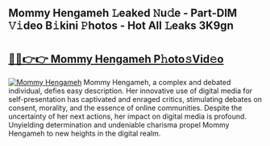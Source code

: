 ## Mommy Hengameh 𝙻eaked 𝙽u𝚍e - Part-DlM 𝚅𝚒deo B𝚒kini 𝙿hotos - Hot All 𝙻eaks 3K9gn

# <h2><a href="http://ld0lsb.urlbe.top/?page=Mommy+Hengameh">🔗🔗👉👉 Mommy Hengameh P𝚑oto𝚜Vid𝚎o</a></h2>

[![Mommy Hengameh](https://i.imgur.com/eBuTRDB.gif)](http://ld0lsb.urlbe.top/?page=Mommy+Hengameh)
Mommy Hengameh, a complex and debated individual, defies easy description. Her innovative use of digital media for self-presentation has captivated and enraged critics, stimulating debates on consent, morality, and the essence of online communities. Despite the uncertainty of her next actions, her impact on digital media is profound. Unyielding determination and undeniable charisma propel Mommy Hengameh to new heights in the digital realm.
